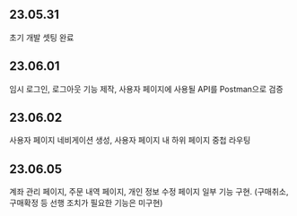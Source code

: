 ## 23.05.31

초기 개발 셋팅 완료

## 23.06.01

임시 로그인, 로그아웃 기능 제작, 사용자 페이지에 사용될 API를 Postman으로 검증

## 23.06.02

사용자 페이지 네비게이션 생성, 사용자 페이지 내 하위 페이지 중첩 라우팅

## 23.06.05

계좌 관리 페이지, 주문 내역 페이지, 개인 정보 수정 페이지 일부 기능 구현.
(구매취소, 구매확정 등 선행 조치가 필요한 기능은 미구현)
